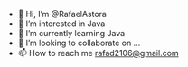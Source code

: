 - 👋 Hi, I’m @RafaelAstora
- 👀 I’m interested in Java
- 🌱 I’m currently learning Java
- 💞️ I’m looking to collaborate on ...
- 📫 How to reach me rafad2106@gmail.com

<!---
RafaelAstora/RafaelAstora is a ✨ special ✨ repository because its `README.md` (this file) appears on your GitHub profile.
You can click the Preview link to take a look at your changes.
--->
